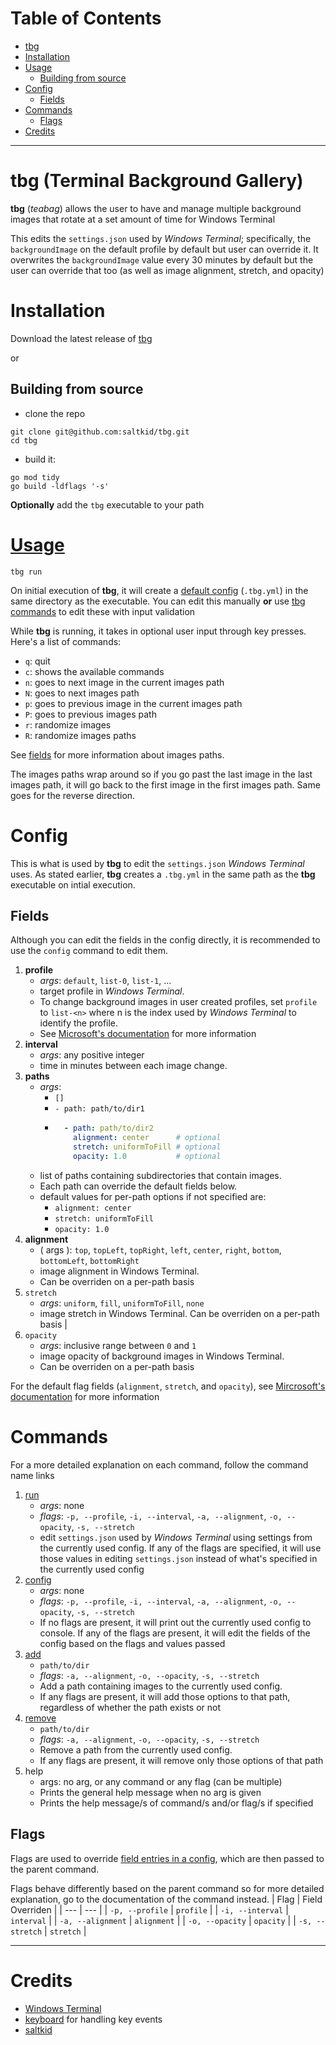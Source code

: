 # Table of Contents
- [tbg](#tbg-Terminal-Background-Gallery)
- [Installation](#installation)
- [Usage](#usage)
    - [Building from source](#building-from-source)
- [Config](#config)
    - [Fields](#fields)
- [Commands](#commands)
    - [Flags](#flags)
- [Credits](#credits)

---

# tbg (Terminal Background Gallery)
**tbg** (*teabag*) allows the user to have and manage multiple background images
that rotate at a set amount of time for Windows Terminal

This edits the `settings.json` used by *Windows Terminal*; specifically, the
`backgroundImage` on the default profile by default but user can override it.
It overwrites the `backgroundImage` value every 30 minutes by default but the
user can override that too (as well as image alignment, stretch, and opacity)

# Installation
Download the latest release of [tbg](https://github.com/saltkid/tbg/releases)

or

## Building from source
- clone the repo
```
git clone git@github.com:saltkid/tbg.git
cd tbg
```
- build it:
```
go mod tidy
go build -ldflags '-s'
```
**Optionally** add the `tbg` executable to your path

# [Usage](https://github.com/saltkid/tbg/blob/main/docs/run_command_usage.md)
```
tbg run
```
On initial execution of **tbg**, it will create a [default config](#config)
(`.tbg.yml`) in the same directory as the executable. You can edit this
manually **or** use [tbg commands](#commands) to edit these with input
validation

While **tbg** is running, it takes in optional user input through key presses.
Here's a list of commands:
- `q`: quit
- `c`: shows the available commands
- `n`: goes to next image in the current images path
- `N`: goes to next images path
- `p`: goes to previous image in the current images path
- `P`: goes to previous images path
- `r`: randomize images
- `R`: randomize images paths

See [fields](#fields) for more information about images paths.

The images paths wrap around so if you go past the last image in the last images
path, it will go back to the first image in the first images path. Same goes for
the reverse direction.

# Config
This is what is used by **tbg** to edit the `settings.json` *Windows Terminal*
uses. As stated earlier, **tbg** creates a `.tbg.yml` in the same path as the
**tbg** executable on intial execution.

## Fields
Although you can edit the fields in the config directly, it is recommended to
use the `config` command to edit them.
1. **profile**
    - *args*: `default`, `list-0`, `list-1`, ...
    - target profile in *Windows Terminal*.
    - To change background images in user created profiles, set `profile` to
    `list-<n>` where n is the index used by *Windows Terminal* to identify the
    profile.
    - See [Microsoft's documentation](https://learn.microsoft.com/en-us/windows/terminal/customize-settings/profile-general)
    for more information
2. **interval**
    - *args*: any positive integer 
    - time in minutes between each image change.
3. **paths** 
    - *args*:
        - `[]`
        - `- path: path/to/dir1` 
        - ```yaml
            - path: path/to/dir2
              alignment: center      # optional
              stretch: uniformToFill # optional
              opacity: 1.0           # optional
    - list of paths containing subdirectories that contain images.
    - Each path can override the default fields below.
    - default values for per-path options if not specified are:
        - `alignment: center`
        - `stretch: uniformToFill`
        - `opacity: 1.0`
4. **alignment**
    - ( args ): `top`, `topLeft`, `topRight`, `left`, `center`, `right`, `bottom`, `bottomLeft`, `bottomRight` 
    - image alignment in Windows Terminal.
    - Can be overriden on a per-path basis
5. `stretch` 
    - *args*: `uniform`, `fill`, `uniformToFill`, `none` 
    - image stretch in Windows Terminal. Can be overriden on a per-path basis |
6. `opacity` 
    - *args*: inclusive range between `0` and `1` 
    - image opacity of background images in Windows Terminal.
    - Can be overriden on a per-path basis

For the default flag fields (`alignment`, `stretch`, and `opacity`), see
[Mircrosoft's documentation](https://learn.microsoft.com/en-us/windows/terminal/customize-settings/profile-appearance#background-images-and-icons)
for more information

# Commands
For a more detailed explanation on each command, follow the command name links

1. [run](https://github.com/saltkid/tbg/blob/main/docs/run_command_usage.md) 
    - *args*: none 
    - *flags*: `-p, --profile`, `-i, --interval`, `-a, --alignment`, `-o, --opacity`, `-s, --stretch` 
    - edit `settings.json` used by *Windows Terminal* using settings from the
    currently used config. If any of the flags are specified, it will use those
    values in editing `settings.json` instead of what's specified in the
    currently used config
2. [config](https://github.com/saltkid/tbg/blob/main/docs/config_command_usage.md) 
    - *args*: none 
    - *flags*: `-p, --profile`, `-i, --interval`, `-a, --alignment`, `-o, --opacity`, `-s, --stretch` 
    - If no flags are present, it will print out the currently used config to
    console. If any of the flags are present, it will edit the fields of the
    config based on the flags and values passed
3. [add](https://github.com/saltkid/tbg/blob/main/docs/add_command_usage.md) 
    - `path/to/dir` 
    - *flags*: `-a, --alignment`, `-o, --opacity`, `-s, --stretch` 
    - Add a path containing images to the currently used config.
    - If any flags are present, it will add those options to that path,
    regardless of whether the path exists or not
4. [remove](https://github.com/saltkid/tbg/blob/main/docs/remove_command_usage.md) 
    - `path/to/dir` 
    - *flags*: `-a, --alignment`, `-o, --opacity`, `-s, --stretch` 
    - Remove a path from the currently used config.
    - If any flags are present, it will remove only those options of that path
5. help
    - args: no arg, or any command or any flag (can be multiple)
    - Prints the general help message when no arg is given
    - Prints the help message/s of command/s and/or flag/s if specified
## Flags
Flags are used to override [field entries in a config](#config), which are then
passed to the parent command.

Flags behave differently based on the parent command so for more detailed
explanation, go to the documentation of the command instead.
| Flag | Field Overriden |
| --- | --- |
| `-p, --profile` | `profile` |
| `-i, --interval` | `interval` |
| `-a, --alignment` | `alignment` |
| `-o, --opacity` | `opacity` |
| `-s, --stretch` | `stretch` |

---
# Credits
- [Windows Terminal](https://github.com/microsoft/terminal)
- [keyboard](https://github.com/eiannone/keyboard) for handling key events
- [saltkid](https://github.com/saltkid)
